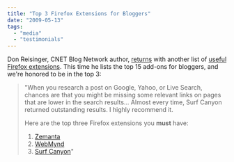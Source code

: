 ```yaml
---
title: "Top 3 Firefox Extensions for Bloggers"
date: "2009-05-13"
tags: 
  - "media"
  - "testimonials"
---
```


Don Reisinger, CNET Blog Network author, [returns](http://blog.surfcanyon.com/2009/03/28/one-of-20-recommended-add-ons-for-firefox/) with another list of [useful Firefox extensions](http://news.cnet.com/8301-17939_109-10238591-2.html?tag=mncol). This time he lists the top 15 add-ons for bloggers, and we're honored to be in the top 3:

> "When you research a post on Google, Yahoo, or Live Search, chances are that you might be missing some relevant links on pages that are lower in the search results... Almost every time, Surf Canyon returned outstanding results. I highly recommend it.
> 
> Here are the top three Firefox extensions you **must** have:
> 
> 1. [Zemanta](http://www.zemanta.com)
> 2. [WebMynd](http://www.webmynd.com)
> 3. [Surf Canyon](http://www.surfcanyon.com)"
